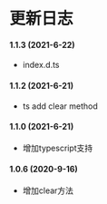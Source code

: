 # 更新日志

#### 1.1.3 (2021-6-22)

* index.d.ts

#### 1.1.2 (2021-6-21)

* ts add clear method

#### 1.1.0 (2021-6-21)

* 增加typescript支持

#### 1.0.6 (2020-9-16)

* 增加clear方法
